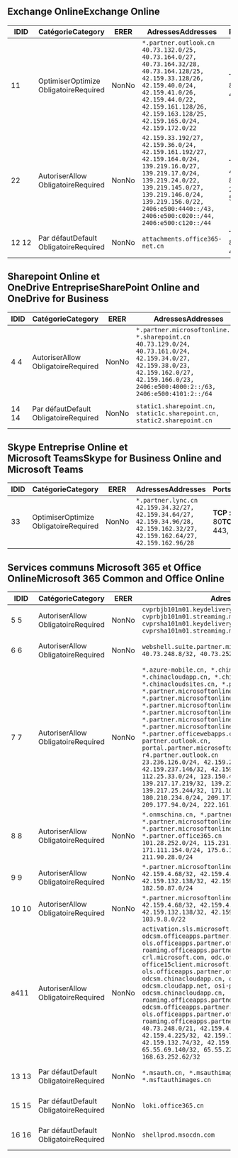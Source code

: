 <!--THIS FILE IS AUTOMATICALLY GENERATED. MANUAL CHANGES WILL BE OVERWRITTEN.-->
<!--Please contact the Office 365 Endpoints team with any questions.-->
<!--China endpoints version 2020032700-->
<!--File generated 2020-03-27 11:00:11.9084-->

## <a name="exchange-online"></a><span data-ttu-id="16a29-101">Exchange Online</span><span class="sxs-lookup"><span data-stu-id="16a29-101">Exchange Online</span></span>

<span data-ttu-id="16a29-102">ID</span><span class="sxs-lookup"><span data-stu-id="16a29-102">ID</span></span> | <span data-ttu-id="16a29-103">Catégorie</span><span class="sxs-lookup"><span data-stu-id="16a29-103">Category</span></span> | <span data-ttu-id="16a29-104">ER</span><span class="sxs-lookup"><span data-stu-id="16a29-104">ER</span></span> | <span data-ttu-id="16a29-105">Adresses</span><span class="sxs-lookup"><span data-stu-id="16a29-105">Addresses</span></span> | <span data-ttu-id="16a29-106">Ports</span><span class="sxs-lookup"><span data-stu-id="16a29-106">Ports</span></span>
-- | -------------------- | -- | ---------------------------------------------------------------------------------------------------------------------------------------------------------------------------------------------------------------------------------------------- | ------------------------
<span data-ttu-id="16a29-107">1</span><span class="sxs-lookup"><span data-stu-id="16a29-107">1</span></span> | <span data-ttu-id="16a29-108">Optimiser</span><span class="sxs-lookup"><span data-stu-id="16a29-108">Optimize</span></span><BR><span data-ttu-id="16a29-109">Obligatoire</span><span class="sxs-lookup"><span data-stu-id="16a29-109">Required</span></span> | <span data-ttu-id="16a29-110">Non</span><span class="sxs-lookup"><span data-stu-id="16a29-110">No</span></span> | `*.partner.outlook.cn`<BR>`40.73.132.0/25, 40.73.164.0/27, 40.73.164.32/28, 40.73.164.128/25, 42.159.33.128/26, 42.159.40.0/24, 42.159.41.0/26, 42.159.44.0/22, 42.159.161.128/26, 42.159.163.128/25, 42.159.165.0/24, 42.159.172.0/22` | <span data-ttu-id="16a29-111">**TCP :** 443, 80</span><span class="sxs-lookup"><span data-stu-id="16a29-111">**TCP:** 443, 80</span></span>
<span data-ttu-id="16a29-112">2</span><span class="sxs-lookup"><span data-stu-id="16a29-112">2</span></span> | <span data-ttu-id="16a29-113">Autoriser</span><span class="sxs-lookup"><span data-stu-id="16a29-113">Allow</span></span><BR><span data-ttu-id="16a29-114">Obligatoire</span><span class="sxs-lookup"><span data-stu-id="16a29-114">Required</span></span> | <span data-ttu-id="16a29-115">Non</span><span class="sxs-lookup"><span data-stu-id="16a29-115">No</span></span> | `42.159.33.192/27, 42.159.36.0/24, 42.159.161.192/27, 42.159.164.0/24, 139.219.16.0/27, 139.219.17.0/24, 139.219.24.0/22, 139.219.145.0/27, 139.219.146.0/24, 139.219.156.0/22, 2406:e500:4440::/43, 2406:e500:c020::/44, 2406:e500:c120::/44` | <span data-ttu-id="16a29-116">**TCP :** 25, 443, 53, 80</span><span class="sxs-lookup"><span data-stu-id="16a29-116">**TCP:** 25, 443, 53, 80</span></span>
<span data-ttu-id="16a29-117">12 </span><span class="sxs-lookup"><span data-stu-id="16a29-117">12</span></span> | <span data-ttu-id="16a29-118">Par défaut</span><span class="sxs-lookup"><span data-stu-id="16a29-118">Default</span></span><BR><span data-ttu-id="16a29-119">Obligatoire</span><span class="sxs-lookup"><span data-stu-id="16a29-119">Required</span></span> | <span data-ttu-id="16a29-120">Non</span><span class="sxs-lookup"><span data-stu-id="16a29-120">No</span></span> | `attachments.office365-net.cn` | <span data-ttu-id="16a29-121">**TCP :** 443, 80</span><span class="sxs-lookup"><span data-stu-id="16a29-121">**TCP:** 443, 80</span></span>

## <a name="sharepoint-online-and-onedrive-for-business"></a><span data-ttu-id="16a29-122">Sharepoint Online et OneDrive Entreprise</span><span class="sxs-lookup"><span data-stu-id="16a29-122">SharePoint Online and OneDrive for Business</span></span>

<span data-ttu-id="16a29-123">ID</span><span class="sxs-lookup"><span data-stu-id="16a29-123">ID</span></span> | <span data-ttu-id="16a29-124">Catégorie</span><span class="sxs-lookup"><span data-stu-id="16a29-124">Category</span></span> | <span data-ttu-id="16a29-125">ER</span><span class="sxs-lookup"><span data-stu-id="16a29-125">ER</span></span> | <span data-ttu-id="16a29-126">Adresses</span><span class="sxs-lookup"><span data-stu-id="16a29-126">Addresses</span></span> | <span data-ttu-id="16a29-127">Ports</span><span class="sxs-lookup"><span data-stu-id="16a29-127">Ports</span></span>
-- | ------------------- | -- | --------------------------------------------------------------------------------------------------------------------------------------------------------------------------------------------------- | ----------------
<span data-ttu-id="16a29-128">4 </span><span class="sxs-lookup"><span data-stu-id="16a29-128">4</span></span> | <span data-ttu-id="16a29-129">Autoriser</span><span class="sxs-lookup"><span data-stu-id="16a29-129">Allow</span></span><BR><span data-ttu-id="16a29-130">Obligatoire</span><span class="sxs-lookup"><span data-stu-id="16a29-130">Required</span></span> | <span data-ttu-id="16a29-131">Non</span><span class="sxs-lookup"><span data-stu-id="16a29-131">No</span></span> | `*.partner.microsoftonline.cn, *.sharepoint.cn`<BR>`40.73.129.0/24, 40.73.161.0/24, 42.159.34.0/27, 42.159.38.0/23, 42.159.162.0/27, 42.159.166.0/23, 2406:e500:4000:2::/63, 2406:e500:4101:2::/64` | <span data-ttu-id="16a29-132">**TCP :** 443, 80</span><span class="sxs-lookup"><span data-stu-id="16a29-132">**TCP:** 443, 80</span></span>
<span data-ttu-id="16a29-133">14 </span><span class="sxs-lookup"><span data-stu-id="16a29-133">14</span></span> | <span data-ttu-id="16a29-134">Par défaut</span><span class="sxs-lookup"><span data-stu-id="16a29-134">Default</span></span><BR><span data-ttu-id="16a29-135">Obligatoire</span><span class="sxs-lookup"><span data-stu-id="16a29-135">Required</span></span> | <span data-ttu-id="16a29-136">Non</span><span class="sxs-lookup"><span data-stu-id="16a29-136">No</span></span> | `static1.sharepoint.cn, static1c.sharepoint.cn, static2.sharepoint.cn` | <span data-ttu-id="16a29-137">**TCP :** 443, 80</span><span class="sxs-lookup"><span data-stu-id="16a29-137">**TCP:** 443, 80</span></span>

## <a name="skype-for-business-online-and-microsoft-teams"></a><span data-ttu-id="16a29-138">Skype Entreprise Online et Microsoft Teams</span><span class="sxs-lookup"><span data-stu-id="16a29-138">Skype for Business Online and Microsoft Teams</span></span>

<span data-ttu-id="16a29-139">ID</span><span class="sxs-lookup"><span data-stu-id="16a29-139">ID</span></span> | <span data-ttu-id="16a29-140">Catégorie</span><span class="sxs-lookup"><span data-stu-id="16a29-140">Category</span></span> | <span data-ttu-id="16a29-141">ER</span><span class="sxs-lookup"><span data-stu-id="16a29-141">ER</span></span> | <span data-ttu-id="16a29-142">Adresses</span><span class="sxs-lookup"><span data-stu-id="16a29-142">Addresses</span></span> | <span data-ttu-id="16a29-143">Ports</span><span class="sxs-lookup"><span data-stu-id="16a29-143">Ports</span></span>
-- | -------------------- | -- | -------------------------------------------------------------------------------------------------------------------------------- | ----------------
<span data-ttu-id="16a29-144">3</span><span class="sxs-lookup"><span data-stu-id="16a29-144">3</span></span> | <span data-ttu-id="16a29-145">Optimiser</span><span class="sxs-lookup"><span data-stu-id="16a29-145">Optimize</span></span><BR><span data-ttu-id="16a29-146">Obligatoire</span><span class="sxs-lookup"><span data-stu-id="16a29-146">Required</span></span> | <span data-ttu-id="16a29-147">Non</span><span class="sxs-lookup"><span data-stu-id="16a29-147">No</span></span> | `*.partner.lync.cn`<BR>`42.159.34.32/27, 42.159.34.64/27, 42.159.34.96/28, 42.159.162.32/27, 42.159.162.64/27, 42.159.162.96/28` | <span data-ttu-id="16a29-148">**TCP :** 443, 80</span><span class="sxs-lookup"><span data-stu-id="16a29-148">**TCP:** 443, 80</span></span>

## <a name="microsoft-365-common-and-office-online"></a><span data-ttu-id="16a29-149">Services communs Microsoft 365 et Office Online</span><span class="sxs-lookup"><span data-stu-id="16a29-149">Microsoft 365 Common and Office Online</span></span>

<span data-ttu-id="16a29-150">ID</span><span class="sxs-lookup"><span data-stu-id="16a29-150">ID</span></span> | <span data-ttu-id="16a29-151">Catégorie</span><span class="sxs-lookup"><span data-stu-id="16a29-151">Category</span></span> | <span data-ttu-id="16a29-152">ER</span><span class="sxs-lookup"><span data-stu-id="16a29-152">ER</span></span> | <span data-ttu-id="16a29-153">Adresses</span><span class="sxs-lookup"><span data-stu-id="16a29-153">Addresses</span></span> | <span data-ttu-id="16a29-154">Ports</span><span class="sxs-lookup"><span data-stu-id="16a29-154">Ports</span></span>
-- | ------------------- | -- | ---------------------------------------------------------------------------------------------------------------------------------------------------------------------------------------------------------------------------------------------------------------------------------------------------------------------------------------------------------------------------------------------------------------------------------------------------------------------------------------------------------------------------------------------------------------------------------------------------------------------------------------------------------------------------------------------------------------------------------------------------------------------------------------------------------------------------------------------------------------------------- | ----------------
<span data-ttu-id="16a29-155">5 </span><span class="sxs-lookup"><span data-stu-id="16a29-155">5</span></span> | <span data-ttu-id="16a29-156">Autoriser</span><span class="sxs-lookup"><span data-stu-id="16a29-156">Allow</span></span><BR><span data-ttu-id="16a29-157">Obligatoire</span><span class="sxs-lookup"><span data-stu-id="16a29-157">Required</span></span> | <span data-ttu-id="16a29-158">Non</span><span class="sxs-lookup"><span data-stu-id="16a29-158">No</span></span> | `cvprbjb101m01.keydelivery.mediaservices.chinacloudapi.cn, cvprbjb101m01.streaming.mediaservices.chinacloudapi.cn, cvprsha101m01.keydelivery.mediaservices.chinacloudapi.cn, cvprsha101m01.streaming.mediaservices.chinacloudapi.cn` | <span data-ttu-id="16a29-159">**TCP :** 443, 80</span><span class="sxs-lookup"><span data-stu-id="16a29-159">**TCP:** 443, 80</span></span>
<span data-ttu-id="16a29-160">6 </span><span class="sxs-lookup"><span data-stu-id="16a29-160">6</span></span> | <span data-ttu-id="16a29-161">Autoriser</span><span class="sxs-lookup"><span data-stu-id="16a29-161">Allow</span></span><BR><span data-ttu-id="16a29-162">Obligatoire</span><span class="sxs-lookup"><span data-stu-id="16a29-162">Required</span></span> | <span data-ttu-id="16a29-163">Non</span><span class="sxs-lookup"><span data-stu-id="16a29-163">No</span></span> | `webshell.suite.partner.microsoftonline.cn`<BR>`40.73.248.8/32, 40.73.252.10/32` | <span data-ttu-id="16a29-164">**TCP :** 443, 80</span><span class="sxs-lookup"><span data-stu-id="16a29-164">**TCP:** 443, 80</span></span>
<span data-ttu-id="16a29-165">7 </span><span class="sxs-lookup"><span data-stu-id="16a29-165">7</span></span> | <span data-ttu-id="16a29-166">Autoriser</span><span class="sxs-lookup"><span data-stu-id="16a29-166">Allow</span></span><BR><span data-ttu-id="16a29-167">Obligatoire</span><span class="sxs-lookup"><span data-stu-id="16a29-167">Required</span></span> | <span data-ttu-id="16a29-168">Non</span><span class="sxs-lookup"><span data-stu-id="16a29-168">No</span></span> | `*.azure-mobile.cn, *.chinacloudapi.cn, *.chinacloudapp.cn, *.chinacloud-mobile.cn, *.chinacloudsites.cn, *.partner.microsoftonline-m.cn, *.partner.microsoftonline-m.net.cn, *.partner.microsoftonline-m-i.cn, *.partner.microsoftonline-m-i.net.cn, *.partner.microsoftonline-p.net.cn, *.partner.microsoftonline-p-i.cn, *.partner.microsoftonline-p-i.net.cn, *.partner.officewebapps.cn, *.windowsazure.cn, partner.outlook.cn, portal.partner.microsoftonline.cdnsvc.com, r4.partner.outlook.cn`<BR>`23.236.126.0/24, 42.159.224.122/32, 42.159.233.91/32, 42.159.237.146/32, 42.159.238.120/32, 58.68.168.0/24, 112.25.33.0/24, 123.150.49.0/24, 125.65.247.0/24, 139.217.17.219/32, 139.217.19.156/32, 139.217.21.3/32, 139.217.25.244/32, 171.107.84.0/24, 180.210.232.0/24, 180.210.234.0/24, 209.177.86.0/24, 209.177.90.0/24, 209.177.94.0/24, 222.161.226.0/24` | <span data-ttu-id="16a29-169">**TCP :** 443, 80</span><span class="sxs-lookup"><span data-stu-id="16a29-169">**TCP:** 443, 80</span></span>
<span data-ttu-id="16a29-170">8 </span><span class="sxs-lookup"><span data-stu-id="16a29-170">8</span></span> | <span data-ttu-id="16a29-171">Autoriser</span><span class="sxs-lookup"><span data-stu-id="16a29-171">Allow</span></span><BR><span data-ttu-id="16a29-172">Obligatoire</span><span class="sxs-lookup"><span data-stu-id="16a29-172">Required</span></span> | <span data-ttu-id="16a29-173">Non</span><span class="sxs-lookup"><span data-stu-id="16a29-173">No</span></span> | `*.onmschina.cn, *.partner.microsoftonline.net.cn, *.partner.microsoftonline-i.cn, *.partner.microsoftonline-i.net.cn, *.partner.office365.cn`<BR>`101.28.252.0/24, 115.231.150.0/24, 123.235.32.0/24, 171.111.154.0/24, 175.6.10.0/24, 180.210.229.0/24, 211.90.28.0/24` | <span data-ttu-id="16a29-174">**TCP :** 443, 80</span><span class="sxs-lookup"><span data-stu-id="16a29-174">**TCP:** 443, 80</span></span>
<span data-ttu-id="16a29-175">9 </span><span class="sxs-lookup"><span data-stu-id="16a29-175">9</span></span> | <span data-ttu-id="16a29-176">Autoriser</span><span class="sxs-lookup"><span data-stu-id="16a29-176">Allow</span></span><BR><span data-ttu-id="16a29-177">Obligatoire</span><span class="sxs-lookup"><span data-stu-id="16a29-177">Required</span></span> | <span data-ttu-id="16a29-178">Non</span><span class="sxs-lookup"><span data-stu-id="16a29-178">No</span></span> | `*.partner.microsoftonline-p.cn`<BR>`42.159.4.68/32, 42.159.4.200/32, 42.159.7.156/32, 42.159.132.138/32, 42.159.133.17/32, 42.159.135.78/32, 182.50.87.0/24` | <span data-ttu-id="16a29-179">**TCP :** 443, 80</span><span class="sxs-lookup"><span data-stu-id="16a29-179">**TCP:** 443, 80</span></span>
<span data-ttu-id="16a29-180">10 </span><span class="sxs-lookup"><span data-stu-id="16a29-180">10</span></span> | <span data-ttu-id="16a29-181">Autoriser</span><span class="sxs-lookup"><span data-stu-id="16a29-181">Allow</span></span><BR><span data-ttu-id="16a29-182">Obligatoire</span><span class="sxs-lookup"><span data-stu-id="16a29-182">Required</span></span> | <span data-ttu-id="16a29-183">Non</span><span class="sxs-lookup"><span data-stu-id="16a29-183">No</span></span> | `*.partner.microsoftonline.cn`<BR>`42.159.4.68/32, 42.159.4.200/32, 42.159.7.156/32, 42.159.132.138/32, 42.159.133.17/32, 42.159.135.78/32, 103.9.8.0/22` | <span data-ttu-id="16a29-184">**TCP :** 443, 80</span><span class="sxs-lookup"><span data-stu-id="16a29-184">**TCP:** 443, 80</span></span>
<span data-ttu-id="16a29-185">a4</span><span class="sxs-lookup"><span data-stu-id="16a29-185">11</span></span> | <span data-ttu-id="16a29-186">Autoriser</span><span class="sxs-lookup"><span data-stu-id="16a29-186">Allow</span></span><BR><span data-ttu-id="16a29-187">Obligatoire</span><span class="sxs-lookup"><span data-stu-id="16a29-187">Required</span></span> | <span data-ttu-id="16a29-188">Non</span><span class="sxs-lookup"><span data-stu-id="16a29-188">No</span></span> | `activation.sls.microsoft.com, bjb-odcsm.officeapps.partner.office365.cn, bjb-ols.officeapps.partner.office365.cn, bjb-roaming.officeapps.partner.office365.cn, crl.microsoft.com, odc.officeapps.live.com, office15client.microsoft.com, officecdn.microsoft.com, ols.officeapps.partner.office365.cn, osi-prod-bjb01-odcsm.chinacloudapp.cn, osiprod-scus01-odcsm.cloudapp.net, osi-prod-sha01-odcsm.chinacloudapp.cn, roaming.officeapps.partner.office365.cn, sha-odcsm.officeapps.partner.office365.cn, sha-ols.officeapps.partner.office365.cn, sha-roaming.officeapps.partner.office365.cn`<BR>`40.73.248.0/21, 42.159.4.45/32, 42.159.4.50/32, 42.159.4.225/32, 42.159.7.13/32, 42.159.132.73/32, 42.159.132.74/32, 42.159.132.75/32, 65.52.98.231/32, 65.55.69.140/32, 65.55.227.140/32, 70.37.81.47/32, 168.63.252.62/32` | <span data-ttu-id="16a29-189">**TCP :** 443, 80</span><span class="sxs-lookup"><span data-stu-id="16a29-189">**TCP:** 443, 80</span></span>
<span data-ttu-id="16a29-190">13 </span><span class="sxs-lookup"><span data-stu-id="16a29-190">13</span></span> | <span data-ttu-id="16a29-191">Par défaut</span><span class="sxs-lookup"><span data-stu-id="16a29-191">Default</span></span><BR><span data-ttu-id="16a29-192">Obligatoire</span><span class="sxs-lookup"><span data-stu-id="16a29-192">Required</span></span> | <span data-ttu-id="16a29-193">Non</span><span class="sxs-lookup"><span data-stu-id="16a29-193">No</span></span> | `*.msauth.cn, *.msauthimages.cn, *.msftauth.cn, *.msftauthimages.cn` | <span data-ttu-id="16a29-194">**TCP :** 443, 80</span><span class="sxs-lookup"><span data-stu-id="16a29-194">**TCP:** 443, 80</span></span>
<span data-ttu-id="16a29-195">15 </span><span class="sxs-lookup"><span data-stu-id="16a29-195">15</span></span> | <span data-ttu-id="16a29-196">Par défaut</span><span class="sxs-lookup"><span data-stu-id="16a29-196">Default</span></span><BR><span data-ttu-id="16a29-197">Obligatoire</span><span class="sxs-lookup"><span data-stu-id="16a29-197">Required</span></span> | <span data-ttu-id="16a29-198">Non</span><span class="sxs-lookup"><span data-stu-id="16a29-198">No</span></span> | `loki.office365.cn` | <span data-ttu-id="16a29-199">**TCP :** 443</span><span class="sxs-lookup"><span data-stu-id="16a29-199">**TCP:** 443</span></span>
<span data-ttu-id="16a29-200">16 </span><span class="sxs-lookup"><span data-stu-id="16a29-200">16</span></span> | <span data-ttu-id="16a29-201">Par défaut</span><span class="sxs-lookup"><span data-stu-id="16a29-201">Default</span></span><BR><span data-ttu-id="16a29-202">Obligatoire</span><span class="sxs-lookup"><span data-stu-id="16a29-202">Required</span></span> | <span data-ttu-id="16a29-203">Non</span><span class="sxs-lookup"><span data-stu-id="16a29-203">No</span></span> | `shellprod.msocdn.com` | <span data-ttu-id="16a29-204">**TCP :** 443</span><span class="sxs-lookup"><span data-stu-id="16a29-204">**TCP:** 443</span></span>
